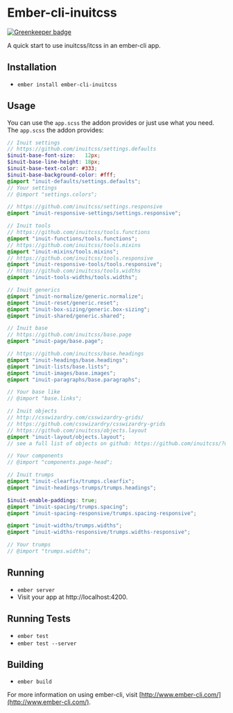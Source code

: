 # Ember-cli-inuitcss

[![Greenkeeper badge](https://badges.greenkeeper.io/funkensturm/ember-cli-inuitcss.svg)](https://greenkeeper.io/)

A quick start to use inuitcss/itcss in an ember-cli app.

## Installation

* `ember install ember-cli-inuitcss`

## Usage

You can use the `app.scss` the addon provides or just use what you need.
The `app.scss` the addon provides:

```scss
// Inuit settings
// https://github.com/inuitcss/settings.defaults
$inuit-base-font-size:   12px;
$inuit-base-line-height: 18px;
$inuit-base-text-color: #333;
$inuit-base-background-color: #fff;
@import "inuit-defaults/settings.defaults";
// Your settings
// @import "settings.colors";

// https://github.com/inuitcss/settings.responsive
@import "inuit-responsive-settings/settings.responsive";

// Inuit tools
// https://github.com/inuitcss/tools.functions
@import "inuit-functions/tools.functions";
// https://github.com/inuitcss/tools.mixins
@import "inuit-mixins/tools.mixins";
// https://github.com/inuitcss/tools.responsive
@import "inuit-responsive-tools/tools.responsive";
// https://github.com/inuitcss/tools.widths
@import "inuit-tools-widths/tools.widths";

// Inuit generics
@import "inuit-normalize/generic.normalize";
@import "inuit-reset/generic.reset";
@import "inuit-box-sizing/generic.box-sizing";
@import "inuit-shared/generic.shared";

// Inuit base
// https://github.com/inuitcss/base.page
@import "inuit-page/base.page";

// https://github.com/inuitcss/base.headings
@import "inuit-headings/base.headings";
@import "inuit-lists/base.lists";
@import "inuit-images/base.images";
@import "inuit-paragraphs/base.paragraphs";

// Your base like
// @import "base.links";

// Inuit objects
// http://csswizardry.com/csswizardry-grids/
// https://github.com/csswizardry/csswizardry-grids
// https://github.com/inuitcss/objects.layout
@import "inuit-layout/objects.layout";
// see a full list of objects on github: https://github.com/inuitcss/?utf8=%E2%9C%93&query=objects

// Your components
// @import "components.page-head";

// Inuit trumps
@import "inuit-clearfix/trumps.clearfix";
@import "inuit-headings-trumps/trumps.headings";

$inuit-enable-paddings: true;
@import "inuit-spacing/trumps.spacing";
@import "inuit-spacing-responsive/trumps.spacing-responsive";

@import "inuit-widths/trumps.widths";
@import "inuit-widths-responsive/trumps.widths-responsive";

// Your trumps
// @import "trumps.widths";
```

## Running

* `ember server`
* Visit your app at http://localhost:4200.

## Running Tests

* `ember test`
* `ember test --server`

## Building

* `ember build`

For more information on using ember-cli, visit [http://www.ember-cli.com/](http://www.ember-cli.com/).

